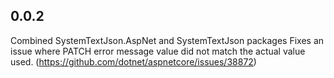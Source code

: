 

## 0.0.2

Combined SystemTextJson.AspNet and SystemTextJson packages
Fixes an issue where PATCH error message value did not match the actual value used. (https://github.com/dotnet/aspnetcore/issues/38872)